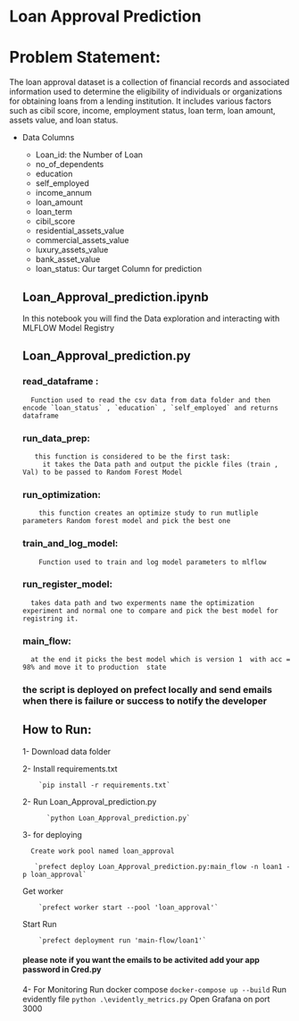 # Loan Approval Prediction 

# Problem Statement:
The loan approval dataset is a collection of financial records and associated information used to determine the eligibility of individuals or organizations for obtaining loans from a lending institution. It includes various factors such as cibil score, income, employment status, loan term, loan amount, assets value, and loan status. 

        
* Data Columns
  * Loan_id: the Number of Loan 
  * no_of_dependents
  * education
  * self_employed
  * income_annum
  * loan_amount                 
  * loan_term                   
  * cibil_score                 
  * residential_assets_value    
  * commercial_assets_value     
  * luxury_assets_value         
  * bank_asset_value            
  * loan_status: Our target Column for prediction    

  ## Loan_Approval_prediction.ipynb
    In this notebook you will find the Data exploration and interacting with MLFLOW Model Registry
  ## Loan_Approval_prediction.py
    ### read_dataframe :
        Function used to read the csv data from data folder and then encode `loan_status` , `education` , `self_employed` and returns dataframe
    ### run_data_prep:
         this function is considered to be the first task:
           it takes the Data path and output the pickle files (train , Val) to be passed to Random Forest Model
    ### run_optimization:
          this function creates an optimize study to run mutliple parameters Random forest model and pick the best one
    ### train_and_log_model:
          Function used to train and log model parameters to mlflow
    ### run_register_model:
        takes data path and two experments name the optimization experiment and normal one to compare and pick the best model for registring it.
    ### main_flow:
        at the end it picks the best model which is version 1  with acc = 98% and move it to production  state
  ### the script is deployed on prefect locally and send emails when there is failure or success to notify the developer
      
  ## How to Run:
    1- Download data folder
  
    2- Install requirements.txt
  
          `pip install -r requirements.txt`
  
    2- Run Loan_Approval_prediction.py
  
            `python Loan_Approval_prediction.py`
  
    3- for deploying
  
        Create work pool named loan_approval
  
         `prefect deploy Loan_Approval_prediction.py:main_flow -n loan1 -p loan_approval`
  
  Get worker
  
          `prefect worker start --pool 'loan_approval'`
  
  Start Run
  
          `prefect deployment run 'main-flow/loan1'`
  
    #### please note if you want the emails to be activited add your app password in Cred.py
    4- For Monitoring
      Run docker compose
        `docker-compose up --build`
      Run evidently file 
         `python .\evidently_metrics.py`
      Open Grafana on port 3000
